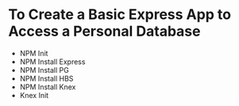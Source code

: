 # To Create a Basic Express App to Access a Personal Database

* NPM Init
* NPM Install Express
* NPM Install PG
* NPM Install HBS
* NPM Install Knex
* Knex Init 


